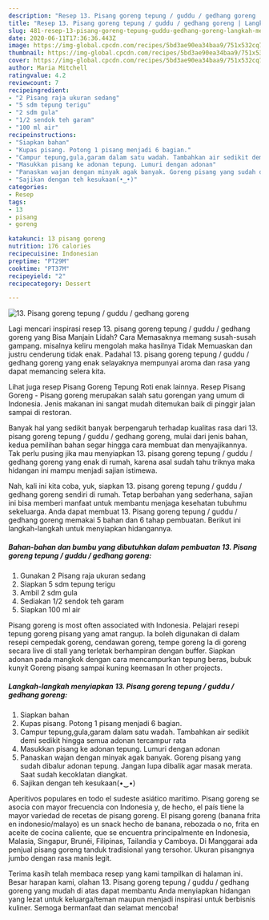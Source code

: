 ```yaml
---
description: "Resep 13. Pisang goreng tepung / guddu / gedhang goreng | Langkah Membuat 13. Pisang goreng tepung / guddu / gedhang goreng Yang Enak Dan Mudah"
title: "Resep 13. Pisang goreng tepung / guddu / gedhang goreng | Langkah Membuat 13. Pisang goreng tepung / guddu / gedhang goreng Yang Enak Dan Mudah"
slug: 481-resep-13-pisang-goreng-tepung-guddu-gedhang-goreng-langkah-membuat-13-pisang-goreng-tepung-guddu-gedhang-goreng-yang-enak-dan-mudah
date: 2020-06-11T17:36:36.443Z
image: https://img-global.cpcdn.com/recipes/5bd3ae90ea34baa9/751x532cq70/13-pisang-goreng-tepung-guddu-gedhang-goreng-foto-resep-utama.jpg
thumbnail: https://img-global.cpcdn.com/recipes/5bd3ae90ea34baa9/751x532cq70/13-pisang-goreng-tepung-guddu-gedhang-goreng-foto-resep-utama.jpg
cover: https://img-global.cpcdn.com/recipes/5bd3ae90ea34baa9/751x532cq70/13-pisang-goreng-tepung-guddu-gedhang-goreng-foto-resep-utama.jpg
author: Maria Mitchell
ratingvalue: 4.2
reviewcount: 7
recipeingredient:
- "2 Pisang raja ukuran sedang"
- "5 sdm tepung terigu"
- "2 sdm gula"
- "1/2 sendok teh garam"
- "100 ml air"
recipeinstructions:
- "Siapkan bahan"
- "Kupas pisang. Potong 1 pisang menjadi 6 bagian."
- "Campur tepung,gula,garam dalam satu wadah. Tambahkan air sedikit demi sedikit hingga semua adonan tercampur rata"
- "Masukkan pisang ke adonan tepung. Lumuri dengan adonan"
- "Panaskan wajan dengan minyak agak banyak. Goreng pisang yang sudah dibalur adonan tepung. Jangan lupa dibalik agar masak merata. Saat sudah kecoklatan diangkat."
- "Sajikan dengan teh kesukaan(•‿•)"
categories:
- Resep
tags:
- 13
- pisang
- goreng

katakunci: 13 pisang goreng 
nutrition: 176 calories
recipecuisine: Indonesian
preptime: "PT29M"
cooktime: "PT37M"
recipeyield: "2"
recipecategory: Dessert

---
```



![13. Pisang goreng tepung / guddu / gedhang goreng](https://img-global.cpcdn.com/recipes/5bd3ae90ea34baa9/751x532cq70/13-pisang-goreng-tepung-guddu-gedhang-goreng-foto-resep-utama.jpg)

Lagi mencari inspirasi resep 13. pisang goreng tepung / guddu / gedhang goreng yang Bisa Manjain Lidah? Cara Memasaknya memang susah-susah gampang. misalnya keliru mengolah maka hasilnya Tidak Memuaskan dan justru cenderung tidak enak. Padahal 13. pisang goreng tepung / guddu / gedhang goreng yang enak selayaknya mempunyai aroma dan rasa yang dapat memancing selera kita.

Lihat juga resep Pisang Goreng Tepung Roti enak lainnya. Resep Pisang Goreng - Pisang goreng merupakan salah satu gorengan yang umum di Indonesia. Jenis makanan ini sangat mudah ditemukan baik di pinggir jalan sampai di restoran.

Banyak hal yang sedikit banyak berpengaruh terhadap kualitas rasa dari 13. pisang goreng tepung / guddu / gedhang goreng, mulai dari jenis bahan, kedua pemilihan bahan segar hingga cara membuat dan menyajikannya. Tak perlu pusing jika mau menyiapkan 13. pisang goreng tepung / guddu / gedhang goreng yang enak di rumah, karena asal sudah tahu triknya maka hidangan ini mampu menjadi sajian istimewa.


Nah, kali ini kita coba, yuk, siapkan 13. pisang goreng tepung / guddu / gedhang goreng sendiri di rumah. Tetap berbahan yang sederhana, sajian ini bisa memberi manfaat untuk membantu menjaga kesehatan tubuhmu sekeluarga. Anda dapat membuat 13. Pisang goreng tepung / guddu / gedhang goreng memakai 5 bahan dan 6 tahap pembuatan. Berikut ini langkah-langkah untuk menyiapkan hidangannya.

<!--inarticleads1-->

##### Bahan-bahan dan bumbu yang dibutuhkan dalam pembuatan 13. Pisang goreng tepung / guddu / gedhang goreng:

1. Gunakan 2 Pisang raja ukuran sedang
1. Siapkan 5 sdm tepung terigu
1. Ambil 2 sdm gula
1. Sediakan 1/2 sendok teh garam
1. Siapkan 100 ml air


Pisang goreng is most often associated with Indonesia. Pelajari resepi tepung goreng pisang yang amat rangup. Ia boleh digunakan di dalam resepi cempedak goreng, cendawan goreng, tempe goreng Ia di goreng secara live di stall yang terletak berhampiran dengan buffer. Siapkan adonan pada mangkok dengan cara mencampurkan tepung beras, bubuk kunyit Goreng pisang sampai kuning keemasan In other projects. 

<!--inarticleads2-->

##### Langkah-langkah menyiapkan 13. Pisang goreng tepung / guddu / gedhang goreng:

1. Siapkan bahan
1. Kupas pisang. Potong 1 pisang menjadi 6 bagian.
1. Campur tepung,gula,garam dalam satu wadah. Tambahkan air sedikit demi sedikit hingga semua adonan tercampur rata
1. Masukkan pisang ke adonan tepung. Lumuri dengan adonan
1. Panaskan wajan dengan minyak agak banyak. Goreng pisang yang sudah dibalur adonan tepung. Jangan lupa dibalik agar masak merata. Saat sudah kecoklatan diangkat.
1. Sajikan dengan teh kesukaan(•‿•)


Aperitivos populares en todo el sudeste asiático marítimo. Pisang goreng se asocia con mayor frecuencia con Indonesia y, de hecho, el país tiene la mayor variedad de recetas de pisang goreng. El pisang goreng (banana frita en indonesio/malayo) es un snack hecho de banana, rebozada o no, frita en aceite de cocina caliente, que se encuentra principalmente en Indonesia, Malasia, Singapur, Brunéi, Filipinas, Tailandia y Camboya. Di Manggarai ada penjual pisang goreng tanduk tradisional yang tersohor. Ukuran pisangnya jumbo dengan rasa manis legit. 

Terima kasih telah membaca resep yang kami tampilkan di halaman ini. Besar harapan kami, olahan 13. Pisang goreng tepung / guddu / gedhang goreng yang mudah di atas dapat membantu Anda menyiapkan hidangan yang lezat untuk keluarga/teman maupun menjadi inspirasi untuk berbisnis kuliner. Semoga bermanfaat dan selamat mencoba!
